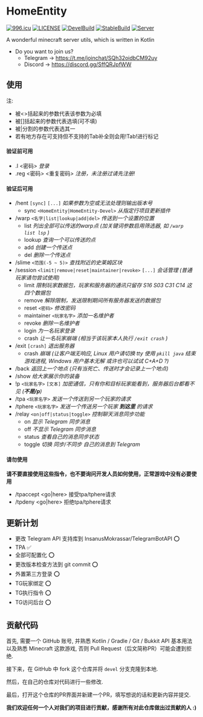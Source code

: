 # HomeEntity

[![996.icu](https://img.shields.io/badge/link-996.icu-red.svg)](https://996.icu)
[![LICENSE](https://img.shields.io/badge/license-Anti%20996-blue.svg)](https://github.com/996icu/996.ICU/blob/master/LICENSE)
[![DevelBuild](https://img.shields.io/jenkins/build?jobUrl=https%3A%2F%2Fci.thelama.cn%2Fjob%2FHomeEntity-Devel%2F&label=Devel%20Build)](https://img.shields.io/jenkins/build?jobUrl=https%3A%2F%2Fci.thelama.cn%2Fjob%2FHomeEntity-Devel%2F&label=Devel%20Build)
[![StableBuild](https://img.shields.io/jenkins/build?jobUrl=https%3A%2F%2Fci.thelama.cn%2Fjob%2FHomeEntity%2F&label=Stable%20Build)](https://img.shields.io/jenkins/build?jobUrl=https%3A%2F%2Fci.thelama.cn%2Fjob%2FHomeEntity%2F&label=Stable%20Build)
[![Server](https://hello-minecraft-api-production.up.railway.app/api/ping-svg/2704ba23.123nat.com:26588 )](https://hello-minecraft-api-production.up.railway.app/api/ping-svg/2704ba23.123nat.com:26588)

A wonderful minecraft server utils, which is written in Kotlin

- Do you want to join us?
	- Telegram -> https://t.me/joinchat/SQh32oidbCM92uy
	- Discord -> https://discord.gg/SffQRJpfWW

## 使用

注:
- 被<>括起来的参数代表该参数为必填
- 被[]括起来的参数代表选填(可不填)
- 被|分割的参数代表选其一
- 若有地方存在可支持但不支持的Tab补全则会用!Tab!进行标记

#### 验证前可用

- .l <密码> *登录*
- .reg <密码> <重复密码> *注册，未注册过请先注册!*

#### 验证后可用

- /hent `[sync]` `[...]` *如果参数为空或无法处理则输出版本号*
	- sync `<HomeEntity|HomeEntity-Devel>` *从指定行项目更新插件*
- /warp `<名字|list|lookup|add|del>` *传送到一个设置的位置*
	- list *列出全部可以传送的warp点 (加关键词参数启用筛选器, 如 `/warp list lsp` )*
	- lookup *查询一个可以传送的点*
	- add *创建一个传送点*
	- del *删除一个传送点*
- /slime `<范围(-5 ~ 5)>` *查找附近的史莱姆区块*
- /session `<limit|remove|reset|maintainer|revoke>` `[...]` *会话管理 (普通玩家请勿尝试使用)*
	- limit *限制玩家数据包，玩家和服务器的通讯只留存 S16 S03 C31 C14 这四个数据包*
	- remove *解除限制，发送限制期间所有服务器发送的数据包*
	- reset `<密码>` *修改密码*
	- maintainer `<玩家名字>` *添加一名维护者*
	- revoke *删除一名维护者*
	- login *为一名玩家登录*
	- crash *让一名玩家崩端 (相当于该玩家本人执行 `/exit crash` )*
- /exit `[crash]` *退出服务器*
	- crash *崩端 (让客户端无响应, Linux 用户请切换 tty 使用 `pkill java` 结束游戏进程, Windows 用户基本无解 或许也可以试试 C+A+D ?)*
- /back *返回上一个地点 (只有当死亡、传送时才会记录上一个地点)*
- /show *给大家展示你的装备*
- !p `<玩家名字>` `[文本]` *加密通信，只有你和目标玩家能看到，服务器后台都看不见 (**不是/p**)*
- /tpa `<玩家名字>` *发送一个传送到另一个玩家的请求*
- /tphere `<玩家名字>` *发送一个传送另一个玩家 **到这里** 的请求*
- /relay `<on|off|status|toggle>` *控制聊天消息同步功能*
	- on *显示 Telegram 同步消息*
	- off *不显示 Telegram 同步消息*
	- status *查看自己的消息同步状态*
	- toggle *切换 同步/不同步 自己的消息到 Telegram*

#### 请勿使用

**请不要直接使用这些指令，也不要询问开发人员如何使用，正常游戏中没有必要使用**

- /tpaccept <go|here> <uuid> 接受tpa/tphere请求
- /tpdeny <go|here> <uuid> 拒绝tpa/tphere请求

## 更新计划

+ 更改 Telegram API 支持库到 InsanusMokrassar/TelegramBotAPI ⭕
+ TPA ✅
+ 全部可配置化 ⭕
+ 更改版本检查方法到 git commit ⭕
+ 外置第三方登录 ⭕
+ TG玩家绑定 ⭕
+ TG执行指令 ⭕
+ TG访问后台 ⭕

## 贡献代码

首先, 需要一个 GitHub 账号, 并熟悉 Kotlin / Gradle / Git / Bukkit API 基本用法以及熟悉 Minecraft 这款游戏,
否则 Pull Request（后文简称PR）可能会遭到拒绝.

接下来，在 GitHub 中 fork 这个仓库并将 `devel` 分支克隆到本地.

然后，在自己的仓库对代码进行一些修改.

最后，打开这个仓库的PR界面并新建一个PR，填写想说的话和更新内容并提交.

**我们欢迎任何一个人对我们的项目进行贡献，感谢所有对此仓库做出过贡献的人 :)**
